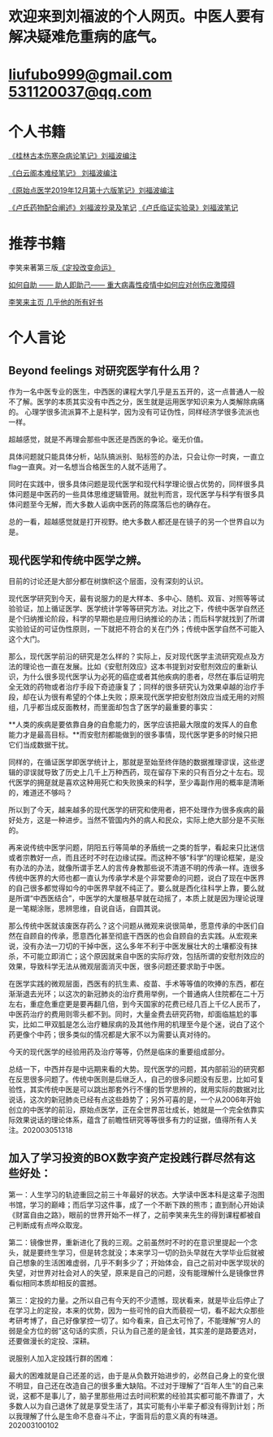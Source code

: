 # 欢迎来到刘福波的个人网页。中医人要有解决疑难危重病的底气。

# liufubo999@gmail.com 531120037@qq.com

# 个人书籍
[《桂林古本伤寒杂病论笔记》刘福波编注](https://github.com/liufubo9/Traditional-Chinese-medicine/tree/master/TCM)

[《白云阁本难经笔记》 刘福波编注](https://github.com/liufubo9/Traditional-Chinese-medicine/blob/master/TCM/%E3%80%8A%E7%99%BD%E4%BA%91%E9%98%81%E6%9C%AC%E9%9A%BE%E7%BB%8F%E7%AC%94%E8%AE%B0%E3%80%8B%E5%88%98%E7%A6%8F%E6%B3%A2%E7%BC%96%E6%B3%A8.MD)

[《原始点医学2019年12月第十六版笔记》刘福波编注](https://github.com/liufubo9/Traditional-Chinese-medicine/blob/master/TCM/%E3%80%8A%E5%8E%9F%E5%A7%8B%E7%82%B9%E5%8C%BB%E5%AD%A62019%E5%B9%B412%E6%9C%88%E5%8D%81%E5%85%AD%E7%89%88%E7%AC%94%E8%AE%B0%E3%80%8B.MD)

[《卢氏药物配合阐述》刘福波抄录及笔记](https://github.com/liufubo9/Traditional-Chinese-medicine/blob/master/TCM/%E3%80%8A%E5%8D%A2%E6%B0%8F%E8%8D%AF%E7%89%A9%E9%85%8D%E5%90%88%E9%98%90%E8%BF%B0%E3%80%8B%E5%88%98%E7%A6%8F%E6%B3%A2%E7%AC%94%E8%AE%B0.md)
[《卢氏临证实验录》刘福波笔记](https://github.com/liufubo9/Traditional-Chinese-medicine/blob/master/TCM/%E3%80%8A%E5%8D%A2%E6%B0%8F%E4%B8%B4%E8%AF%81%E5%AE%9E%E9%AA%8C%E5%BD%95%E3%80%8B%E5%88%98%E7%A6%8F%E6%B3%A2%E7%AC%94%E8%AE%B0.md)

# 推荐书籍
李笑来著第三版[《定投改变命运》](https://onregularinvesting.com/#/)

[如何自助 —— 助人即助己—— 重大病毒性疫情中如何应对创伤应激障碍](https://github.com/xiaolai/help-to-be-helped)

[李笑来主页 几乎他的所有好书](https://github.com/xiaolai/xiaolai.github.io)

# 个人言论
## Beyond feelings 对研究医学有什么用？
作为一名中医专业的医生，中西医的课程大学几乎是五五开的，这一点普通人一般不了解。医学的本质其实没有中西之分，医生就是运用医学知识来为人类解除病痛的。
心理学很多流派算不上是科学，因为没有可证伪性，同样经济学很多流派也一样。

超越感觉，就是不再理会那些中医还是西医的争论。毫无价值。

具体问题就只能具体分析，站队搞派别、贴标签的办法，只会让你一时爽，一直立flag一直爽。对一名想当合格医生的人就不适用了。

同时在实践中，很多具体问题是现代医学和现代科学理论很占优势的，同样很多具体问题是中医药的一些具体思维逻辑管用。就批判而言，现代医学与科学有很多具体问题至今无解，而大多数人诟病中医药的陈腐落后也的确存在。

总的一看，超越感觉就是打开视野。绝大多数人都还是在镜子的另一个世界自以为是。

## 现代医学和传统中医学之辨。
目前的讨论还是大部分都在树旗帜这个层面，没有深刻的认识。

现代医学研究到今天，最有说服力的是大样本、多中心、随机、双盲、对照等等试验验证，加上循证医学、医学统计学等等研究方法。对比之下，传统中医学自然还是个归纳推论阶段，科学的早期也是应用归纳推论的办法；而后科学就找到了所谓实验验证的可证伪性原则，一下就把不符合的关在门外；传统中医学自然不可能入这个大门。

那么，现代医学前沿的研究是怎么样的？实际上，反对现代医学主流研究观点及方法的理论也一直在发展。比如《安慰剂效应》这本书提到对安慰剂效应的重新认识，为什么很多现代医学认为必死的癌症或者其他疾病的患者，尽然在事后证明完全无效的药物或者治疗手段下奇迹康复了；同样的很多研究认为效果卓越的治疗手段，却在认为很有希望的个体上失败；原来现代医学把安慰剂效应当成无用的对照组，几乎都当成反面教材，而里面却包含了医学的最重要的事实：

**人类的疾病是要依靠自身的自愈能力的，医学应该把最大限度的发挥人的自愈能力才是最高目标。**而安慰剂都能做到的很多事情，现代医学更多的时候只把它们当成数据干扰。

同样的，在循证医学即医学统计上，那就是至始至终伴随的数据推理谬误，这些逻辑的谬误就导致了历史上几千上万种西药，现在留存下来的只有百分之十左右。现代医学的拥趸就是喜欢这种用死亡和失败换来的科学，至少毒副作用的概率是清晰的，难道还不够吗？

所以到了今天，越来越多的现代医学的研究和使用者，把不处理作为很多疾病的最好处方，这是一种进步。当然不管国内外的病人和民众，实际上绝大部分是不买账的。

再来说传统中医学问题，阴阳五行等简单的矛盾统一之类的哲学，看起来只比迷信或者宗教好一点，而且还时不时在边缘试探。而这种不够“科学”的理论框架，是没有办法的办法，就像所谓手艺人的言传身教那些说不清道不明的传承一样。连很多传统中医界的大师也都一直认为传承学术是个非常要命的问题，说白了现在中医界的自己很多都觉得如今的中医界早就不纯正了。要么就是西化往科学上靠，要么就是所谓“中西医结合”，中医学的大厦根基早就在动摇了，本质上就是因为理论说理是一笔糊涂账，思辨思维，自说自话，自圆其说。

那么传统中医就该废医存药么？这个问题从微观来说很简单，愿意传承的中医们自然在自顾自的传承，愿意西化甚至彻底干西医的也会自顾自的去实践。从宏观来说，没有办法一刀切的干掉中医，这么多年不利于中医发展壮大的土壤都没有抹杀，不可能立即消亡；这个原因就来自中医的实际疗效，包括所谓的安慰剂效应的效果，导致科学无法从微观层面消灭中医，很多问题还要求助于中医。

在医学实践的微观层面，西医有的抗生素、疫苗、手术等等值的吹捧的东西，都在渐渐退去光环；以这次的新冠肺炎的治疗费用举例，一个普通病人住院都在二十万左右，重症危重症更是要再翻几倍，到今天国家的花费已经几百上千亿人民币了，中医药治疗的费用则零头都不到。同时，大量金费去研究药物，却面临尴尬的事实，比如二甲双胍是怎么治疗糖尿病的及其他作用的机理至今是个迷，说白了这个药更像个中药；很多类似的情况都是大家不以为需要认真对待的。

今天的现代医学的经验用药及治疗等等，仍然是临床的重要组成部分。

总结一下，中西并存是中远期来看的大势。现代医学的问题，其内部前沿的研究都在反思很多问题了。传统中医则是后继乏人，自己的很多问题没有反思，比如可复验性，其实传统中医是可以跳出那套外行不懂的哲学思辨的，就用实际的数据对比说话，这次的新冠肺炎已经有点这些趋势了；另外可喜的是，一个从2006年开始创立的中医学的前沿，原始点医学，正在全世界茁壮成长，她就是一个完全依靠实际效果说话的理论体系，蕴含了前瞻性研究等等很多有力的证据，值得所有人关注。202003051318

## 加入了学习投资的BOX数字资产定投践行群尽然有这些好处：

第一：人生学习的轨迹重回之前三十年最好的状态。大学读中医本科是这辈子泡图书馆，学习的巅峰；而后学习这件事，成了一个不断下跌的熊市；直到耐心开始读《财富自由之路》，眼前的世界开始不一样了，之前李笑来先生的得到课程都被自己判断成有点哗众取宠。

第二：镜像世界，重新进化了我的三观。之前虽然时不时的在意识里提起一个念头，就是要终生学习，但是转念就没；本来学习一切的劲头早就在大学毕业后就被自己想象的生活困难虚弱，几乎不剩多少了；开始体会，自己之前对中医学现状的失望，对世界对社会对人的失望，原来是自己的问题，没有能理解什么是镜像世界看似相同本质却相反的震撼。

第三：定投的力量。之所以自己有今天的不少遗憾，现状看来，就是毕业后停止了在学习上的定投，本来的优势，因为一些可怜的自大而藐视一切，看不起大众那些考研考博了，自己好像掌控一切了。如今看来，自己太可怜了，不能理解“穷人的弱是全方位的弱”这句话的实质，只认为自己差的是金钱，其实差的是路要选对，还要做漫长的定投、深耕。

说服别人加入定投践行群的困难：

最大的困难就是自己还差的远，由于是从负数开始进步的，必然自己身上的变化很不明显，自己还在改造自己的很多重大缺陷。不过对于理解了“百年人生”的自己来说，这都不是事儿了，脑子里那些用过去时间积累的经验其实都可能不靠谱了，大多数人以为自己退休了就是享受生活了，其实可能有小半辈子都没有得到计划；所以我理解了什么是生命不息奋斗不止，字面背后的意义真的有味道。202003100102

